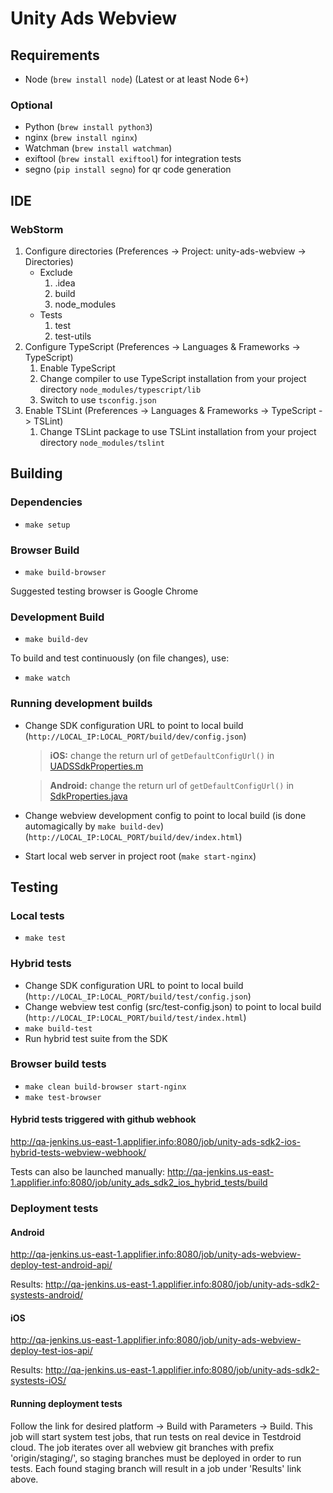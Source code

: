 # Unity Ads Webview 

## Requirements

- Node (`brew install node`) (Latest or at least Node 6+)

### Optional

- Python (`brew install python3`)
- nginx (`brew install nginx`)
- Watchman (`brew install watchman`)
- exiftool (`brew install exiftool`) for integration tests
- segno (`pip install segno`) for qr code generation

## IDE

### WebStorm

1. Configure directories (Preferences -> Project: unity-ads-webview -> Directories)
	- Exclude
		1. .idea
		2. build
		3. node_modules
	- Tests
		1. test
		2. test-utils
2. Configure TypeScript (Preferences -> Languages & Frameworks -> TypeScript)
	1. Enable TypeScript
	2. Change compiler to use TypeScript installation from your project directory `node_modules/typescript/lib`
	3. Switch to use `tsconfig.json`
3. Enable TSLint (Preferences -> Languages & Frameworks -> TypeScript -> TSLint)
	1. Change TSLint package to use TSLint installation from your project directory `node_modules/tslint`

## Building

### Dependencies

- `make setup`

### Browser Build

- `make build-browser`

Suggested testing browser is Google Chrome

### Development Build

- `make build-dev`

To build and test continuously (on file changes), use:

- `make watch`

### Running development builds

- Change SDK configuration URL to point to local build (`http://LOCAL_IP:LOCAL_PORT/build/dev/config.json`)
  >**iOS:** change the return url of `getDefaultConfigUrl()` in [UADSSdkProperties.m](https://github.com/Applifier/unity-ads-ios/blob/master/UnityAds/Properties/UADSSdkProperties.m)
 
  >**Android:** change the return url of `getDefaultConfigUrl()` in [SdkProperties.java](https://github.com/Applifier/unity-ads-android/blob/master/lib/src/main/java/com/unity3d/ads/properties/SdkProperties.java)
- Change webview development config to point to local build (is done automagically by `make build-dev`) (`http://LOCAL_IP:LOCAL_PORT/build/dev/index.html`)
- Start local web server in project root (`make start-nginx`)

## Testing

### Local tests

- `make test`

### Hybrid tests

- Change SDK configuration URL to point to local build (`http://LOCAL_IP:LOCAL_PORT/build/test/config.json`)
- Change webview test config (src/test-config.json) to point to local build (`http://LOCAL_IP:LOCAL_PORT/build/test/index.html`)
- `make build-test`
- Run hybrid test suite from the SDK

### Browser build tests

- `make clean build-browser start-nginx`
- `make test-browser`

#### Hybrid tests triggered with github webhook
http://qa-jenkins.us-east-1.applifier.info:8080/job/unity-ads-sdk2-ios-hybrid-tests-webview-webhook/

Tests can also be launched manually: http://qa-jenkins.us-east-1.applifier.info:8080/job/unity_ads_sdk2_ios_hybrid_tests/build

### Deployment tests

#### Android
http://qa-jenkins.us-east-1.applifier.info:8080/job/unity-ads-webview-deploy-test-android-api/

Results: http://qa-jenkins.us-east-1.applifier.info:8080/job/unity-ads-sdk2-systests-android/


#### iOS
http://qa-jenkins.us-east-1.applifier.info:8080/job/unity-ads-webview-deploy-test-ios-api/

Results: http://qa-jenkins.us-east-1.applifier.info:8080/job/unity-ads-sdk2-systests-iOS/

#### Running deployment tests

Follow the link for desired platform -> Build with Parameters -> Build. This job will start system test jobs, that run tests on real device in Testdroid cloud. The job iterates over all webview git branches with prefix 'origin/staging/', so staging branches must be deployed in order to run tests. Each found staging branch will result in a job under 'Results' link above.
